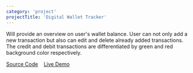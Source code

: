 ```yaml
---
category: 'project'
projectTitle: 'Digital Wallet Tracker'
---
```


Will provide an overview on user's wallet balance. User can not only add a new transaction but also can edit and delete already added transactions. The credit and debit transactions are differentiated by green and red background color respectively.

<a href="https://github.com/kabilansakthivelu/digital-wallet-tracker" target="_blank">Source Code</a>&nbsp; &nbsp;
<a href="https://digital-wallet-tracker.netlify.app/" target="_blank">Live Demo</a>